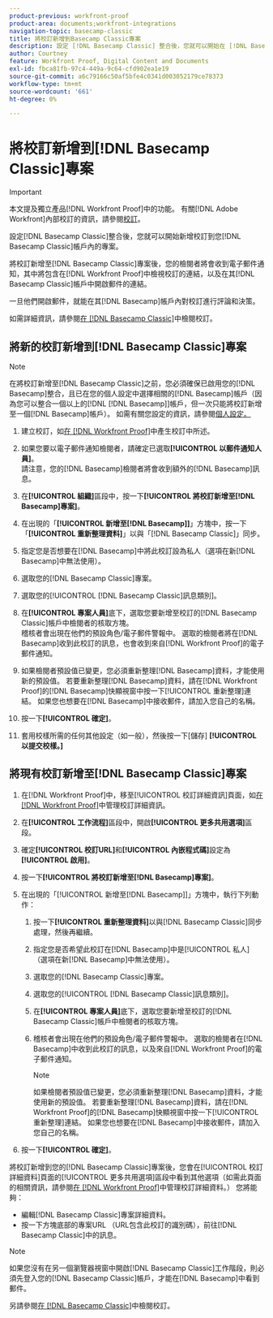 ```yaml
---
product-previous: workfront-proof
product-area: documents;workfront-integrations
navigation-topic: basecamp-classic
title: 將校訂新增到Basecamp Classic專案
description: 設定 [!DNL Basecamp Classic] 整合後，您就可以開始在 [!DNL Basecamp Classic] 帳戶內的專案中新增校樣。
author: Courtney
feature: Workfront Proof, Digital Content and Documents
exl-id: fbca81fb-97c4-449a-9c64-cfd902ea1e19
source-git-commit: a6c79166c50af5bfe4c0341d003052179ce78373
workflow-type: tm+mt
source-wordcount: '661'
ht-degree: 0%

---
```


# 將校訂新增到[!DNL Basecamp Classic]專案

>[!IMPORTANT]
>
>本文提及獨立產品[!DNL Workfront Proof]中的功能。 有關[!DNL Adobe Workfront]內部校訂的資訊，請參閱[校訂](../../../review-and-approve-work/proofing/proofing.md)。

設定[!DNL Basecamp Classic]整合後，您就可以開始新增校訂到您[!DNL Basecamp Classic]帳戶內的專案。

將校訂新增至[!DNL Basecamp Classic]專案後，您的檢閱者將會收到電子郵件通知，其中將包含在[!DNL Workfront Proof]中檢視校訂的連結，以及在其[!DNL Basecamp Classic]帳戶中開啟郵件的連結。

一旦他們開啟郵件，就能在其[!DNL Basecamp]帳戶內對校訂進行評論和決策。

如需詳細資訊，請參閱[在 [!DNL Basecamp Classic]](../../../workfront-proof/wp-integrations/basecamp-classic/review-proof-basecamp-classic.md)中檢閱校訂。

## 將新的校訂新增到[!DNL Basecamp Classic]專案

>[!NOTE]
>
>在將校訂新增至[!DNL Basecamp Classic]之前，您必須確保已啟用您的[!DNL Basecamp]整合，且已在您的個人設定中選擇相關的[!DNL Basecamp]帳戶（因為您可以整合一個以上的[!DNL [!DNL Basecamp]]帳戶，但一次只能將校訂新增至一個[!DNL Basecamp]帳戶）。 如需有關您設定的資訊，請參閱[個人設定。](https://support.workfront.com/hc/en-us/sections/115000921168-Personal-settings)

1. 建立校訂，如[在 [!DNL Workfront Proof]](../../../workfront-proof/wp-work-proofsfiles/create-proofs-and-files/generate-proofs.md)中產生校訂中所述。
1. 如果您要以電子郵件通知檢閱者，請確定已選取&#x200B;**[!UICONTROL 以郵件通知人員]**。\
   請注意，您的[!DNL Basecamp]檢閱者將會收到額外的[!DNL Basecamp]訊息。

1. 在&#x200B;**[!UICONTROL 組織]**&#x200B;區段中，按一下&#x200B;**[!UICONTROL 將校訂新增至[!DNL Basecamp]專案]**。

1. 在出現的「**[!UICONTROL 新增至[!DNL Basecamp]]**」方塊中，按一下「**[!UICONTROL 重新整理資料]**」以與「[!DNL Basecamp Classic]」同步。

1. 指定您是否想要在[!DNL Basecamp]中將此校訂設為私人（選項在新[!DNL Basecamp]中無法使用）。
1. 選取您的[!DNL Basecamp Classic]專案。
1. 選取您的[!UICONTROL [!DNL Basecamp Classic]訊息類別]。
1. 在&#x200B;**[!UICONTROL 專案人員]**&#x200B;底下，選取您要新增至校訂的[!DNL Basecamp Classic]帳戶中檢閱者的核取方塊。\
   稽核者會出現在他們的預設角色/電子郵件警報中。 選取的檢閱者將在[!DNL Basecamp]收到此校訂的訊息，也會收到來自[!DNL Workfront Proof]的電子郵件通知。

1. 如果檢閱者預設值已變更，您必須重新整理[!DNL Basecamp]資料，才能使用新的預設值。 若要重新整理[!DNL Basecamp]資料，請在[!DNL Workfront Proof]的[!DNL Basecamp]快顯視窗中按一下[!UICONTROL 重新整理]連結。 如果您也想要在[!DNL Basecamp]中接收郵件，請加入您自己的名稱。
1. 按一下&#x200B;**[!UICONTROL 確定]**。
1. 套用校樣所需的任何其他設定（如一般），然後按一下[儲存] **[!UICONTROL 以提交校樣。]**

## 將現有校訂新增至[!DNL Basecamp Classic]專案

1. 在[!DNL Workfront Proof]中，移至[!UICONTROL 校訂詳細資訊]頁面，如[在 [!DNL Workfront Proof]](../../../workfront-proof/wp-work-proofsfiles/manage-your-work/manage-proof-details.md)中管理校訂詳細資訊。
1. 在&#x200B;**[!UICONTROL 工作流程]**&#x200B;區段中，開啟&#x200B;**[!UICONTROL 更多共用選項]**&#x200B;區段。

1. 確定&#x200B;**[!UICONTROL 校訂URL]**&#x200B;和&#x200B;**[!UICONTROL 內嵌程式碼]**&#x200B;設定為&#x200B;**[!UICONTROL 啟用]**。

1. 按一下&#x200B;**[!UICONTROL 將校訂新增至[!DNL Basecamp]專案]**。
1. 在出現的「[!UICONTROL 新增至[!DNL Basecamp]]」方塊中，執行下列動作：

   1. 按一下&#x200B;**[!UICONTROL 重新整理資料]**&#x200B;以與[!DNL Basecamp Classic]同步處理，然後再繼續。
   1. 指定您是否希望此校訂在[!DNL Basecamp]中是[!UICONTROL 私人] （選項在新[!DNL Basecamp]中無法使用）。
   1. 選取您的[!DNL Basecamp Classic]專案。
   1. 選取您的[!UICONTROL [!DNL Basecamp Classic]訊息類別]。
   1. 在&#x200B;**[!UICONTROL 專案人員]**&#x200B;底下，選取您要新增至校訂的[!DNL Basecamp Classic]帳戶中檢閱者的核取方塊。
   1. 稽核者會出現在他們的預設角色/電子郵件警報中。 選取的檢閱者在[!DNL Basecamp]中收到此校訂的訊息，以及來自[!DNL Workfront Proof]的電子郵件通知。

      >[!NOTE]
      >
      > 如果檢閱者預設值已變更，您必須重新整理[!DNL Basecamp]資料，才能使用新的預設值。 若要重新整理[!DNL Basecamp]資料，請在[!DNL Workfront Proof]的[!DNL Basecamp]快顯視窗中按一下[!UICONTROL 重新整理]連結。 如果您也想要在[!DNL Basecamp]中接收郵件，請加入您自己的名稱。

1. 按一下&#x200B;**[!UICONTROL 確定]**。

將校訂新增到您的[!DNL Basecamp Classic]專案後，您會在[!UICONTROL 校訂詳細資料]頁面的[!UICONTROL 更多共用選項]區段中看到其他選項（如需此頁面的相關資訊，請參閱[在 [!DNL Workfront Proof]](../../../workfront-proof/wp-work-proofsfiles/manage-your-work/manage-proof-details.md)中管理校訂詳細資料。） 您將能夠：

* 編輯[!DNL Basecamp Classic]專案詳細資料。
* 按一下方塊底部的專案URL （URL包含此校訂的識別碼），前往[!DNL Basecamp Classic]中的訊息。

>[!NOTE]
>
> 如果您沒有在另一個瀏覽器視窗中開啟[!DNL Basecamp Classic]工作階段，則必須先登入您的[!DNL Basecamp Classic]帳戶，才能在[!DNL Basecamp]中看到郵件。

另請參閱[在 [!DNL Basecamp Classic]](../../../workfront-proof/wp-integrations/basecamp-classic/review-proof-basecamp-classic.md)中檢閱校訂。
